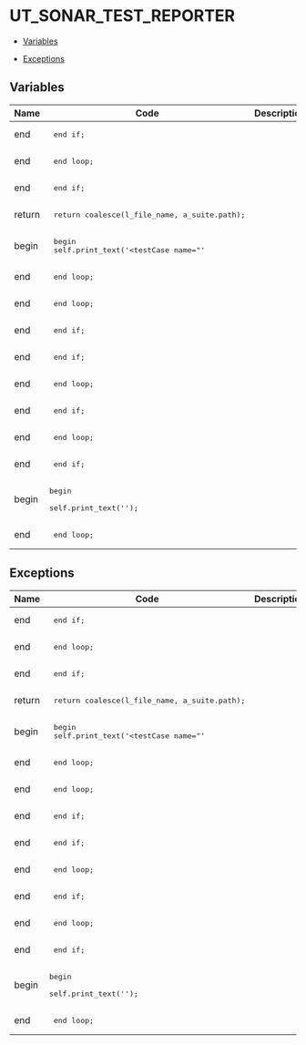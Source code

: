 # UT_SONAR_TEST_REPORTER




- [Variables](#variables)

- [Exceptions](#exceptions)




## Variables<a name="variables"></a>

Name | Code | Description
--- | --- | ---
end | <pre>        end if;</pre> | 
end | <pre>      end loop;</pre> | 
end | <pre>    end if;</pre> | 
return | <pre>    return coalesce(l_file_name, a_suite.path);</pre> | 
begin | <pre>  begin<br />    self.print_text('<testCase name="'||dbms_xmlgen.convert(a_test.name)||'" duration="'||round(a_test.execution_time()*1000,0)||'" >');</pre> | 
end | <pre>        end loop;</pre> | 
end | <pre>      end loop;</pre> | 
end | <pre>    end if;</pre> | 
end | <pre>      end if;</pre> | 
end | <pre>    end loop;</pre> | 
end | <pre>        end if;</pre> | 
end | <pre>      end loop;</pre> | 
end | <pre>    end if;</pre> | 
begin | <pre>begin<br />  self.print_text('<testExecutions version="1">');</pre> | 
end | <pre>  end loop;</pre> | 



## Exceptions<a name="exceptions"></a>

Name | Code | Description
--- | --- | ---
end | <pre>        end if;</pre> | 
end | <pre>      end loop;</pre> | 
end | <pre>    end if;</pre> | 
return | <pre>    return coalesce(l_file_name, a_suite.path);</pre> | 
begin | <pre>  begin<br />    self.print_text('<testCase name="'||dbms_xmlgen.convert(a_test.name)||'" duration="'||round(a_test.execution_time()*1000,0)||'" >');</pre> | 
end | <pre>        end loop;</pre> | 
end | <pre>      end loop;</pre> | 
end | <pre>    end if;</pre> | 
end | <pre>      end if;</pre> | 
end | <pre>    end loop;</pre> | 
end | <pre>        end if;</pre> | 
end | <pre>      end loop;</pre> | 
end | <pre>    end if;</pre> | 
begin | <pre>begin<br />  self.print_text('<testExecutions version="1">');</pre> | 
end | <pre>  end loop;</pre> | 




 
